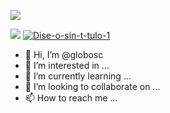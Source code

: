 ![](https://img.shields.io/badge/About%20Me-Hola!%50Mi%30nombre%20es%20Gustavo%20Lobos%20y%20soy%20un%20ingeniero%20proveniente%20de%20Chile%2C%20escribiendo%20articulos%20en%20espa%C3%B1ol%20para%20el%20mundo%20del%20Datascience%20e%20ingenier%C3%ADa%20en%20general-blue?style=for-the-badge&logo=appveyor)</br>

![](https://ibb.co/FJJLNht)
<a href="https://ibb.co/FJJLNht"><img src="https://i.ibb.co/tccTkH5/Dise-o-sin-t-tulo-1.png" alt="Dise-o-sin-t-tulo-1" border="0"></a>
- 👋 Hi, I’m @globosc
- 👀 I’m interested in ...
- 🌱 I’m currently learning ...
- 💞️ I’m looking to collaborate on ...
- 📫 How to reach me ...


<!---
globosc/globosc is a ✨ special ✨ repository because its `README.md` (this file) appears on your GitHub profile.
You can click the Preview link to take a look at your changes.
--->
